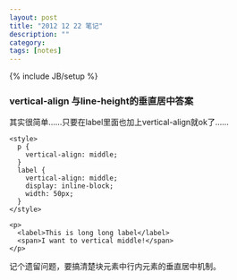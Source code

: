 ```yaml
---
layout: post
title: "2012 12 22 笔记"
description: ""
category: 
tags: [notes]
---
```

{% include JB/setup %}

### vertical-align 与line-height的垂直居中答案

其实很简单……只要在label里面也加上vertical-align就ok了……

    <style>
      p {
        vertical-align: middle;
      }
      label {
        vertical-align: middle;
        display: inline-block;
        width: 50px;
      }
    </style>

    <p>
      <label>This is long long label</label>
      <span>I want to vertical middle!</span>
    </p>

记个遗留问题，要搞清楚块元素中行内元素的垂直居中机制。
